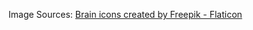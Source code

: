 Image Sources: <a href="https://www.flaticon.com/free-icons/brain" title="brain icons">Brain icons created by Freepik - Flaticon</a>